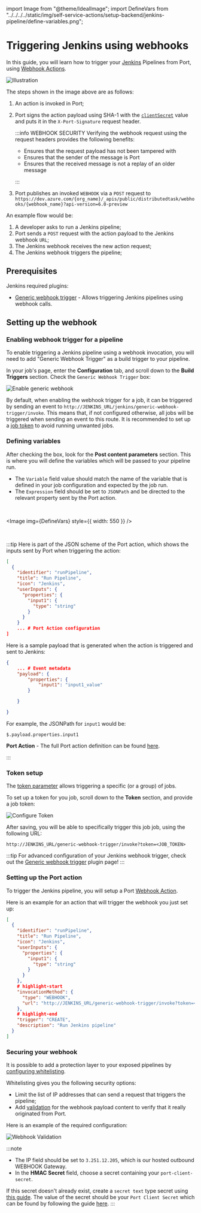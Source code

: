 import Image from "@theme/IdealImage";
import DefineVars from "../../../../static/img/self-service-actions/setup-backend/jenkins-pipeline/define-variables.png";

# Triggering Jenkins using webhooks

In this guide, you will learn how to trigger your [Jenkins](https://www.jenkins.io/) Pipelines from Port, using [Webhook Actions](../webhook/).

![Illustration](../../../../static/img/self-service-actions/setup-backend/jenkins-pipeline/jenkins-illustration.png)

The steps shown in the image above are as follows:

1. An action is invoked in Port;
2. Port signs the action payload using SHA-1 with the [`clientSecret`](../../../build-your-software-catalog/sync-data-to-catalog/api/api.md#find-your-port-credentials) value and puts it in the `X-Port-Signature` request header.

   :::info WEBHOOK SECURITY
   Verifying the webhook request using the request headers provides the following benefits:

   - Ensures that the request payload has not been tampered with
   - Ensures that the sender of the message is Port
   - Ensures that the received message is not a replay of an older message

   :::

3. Port publishes an invoked `WEBHOOK` via a `POST` request to `https://dev.azure.com/{org_name}/_apis/public/distributedtask/webhooks/{webhook_name}?api-version=6.0-preview`

An example flow would be:

1. A developer asks to run a Jenkins pipeline;
2. Port sends a `POST` request with the action payload to the Jenkins webhook `URL`;
3. The Jenkins webhook receives the new action request;
4. The Jenkins webhook triggers the pipeline;

## Prerequisites

Jenkins required plugins:

- [Generic webhook trigger](https://plugins.jenkins.io/generic-webhook-trigger/) - Allows triggering Jenkins pipelines using webhook calls.

## Setting up the webhook

### Enabling webhook trigger for a pipeline

To enable triggering a Jenkins pipeline using a webhook invocation, you will need to add "Generic Webhook Trigger" as a build trigger to your pipeline.

In your job's page, enter the **Configuration** tab, and scroll down to the **Build Triggers** section. Check the `Generic Webhook Trigger` box:

![Enable generic webhook](../../../../static/img/self-service-actions/setup-backend/jenkins-pipeline/check-generic-webhook-option.png)

By default, when enabling the webhook trigger for a job, it can be triggered by sending an event to `http://JENKINS_URL/jenkins/generic-webhook-trigger/invoke`. This means that, if not configured otherwise, all jobs will be triggered when sending an event to this route. It is recommended to set up a [job token](jenkins-pipeline.md#token-setup) to avoid running unwanted jobs.

### Defining variables

After checking the box, look for the **Post content parameters** section. This is where you will define the variables which will be passed to your pipeline run.

- The `Variable` field value should match the name of the variable that is defined in your job configuration and expected by the job run.
- The `Expression` field should be set to `JSONPath` and be directed to the relevant property sent by the Port action.

<br/>

<Image img={DefineVars} style={{ width: 550 }} />

<br/>

:::tip
Here is part of the JSON scheme of the Port action, which shows the inputs sent by Port when triggering the action:

```json showLineNumber
[
  {
    "identifier": "runPipeline",
    "title": "Run Pipeline",
    "icon": "Jenkins",
    "userInputs": {
      "properties": {
        "input1": {
          "type": "string"
        }
      }
    }
    ... # Port Action configuration
]
```

Here is a sample payload that is generated when the action is triggered and sent to Jenkins:

```json showLineNumber
{
    ... # Event metadata
    "payload": {
        "properties": {
            "input1": "input1_value"
        }

    }

}
```

For example, the JSONPath for `input1` would be:

```text
$.payload.properties.input1
```

**Port Action** - The full Port action definition can be found [here](./jenkins-pipeline.md#setting-up-the-port-action).

:::

### Token setup

The [token parameter](https://plugins.jenkins.io/generic-webhook-trigger/#plugin-content-token-parameter) allows triggering a specific (or a group) of jobs.

To set up a token for you job, scroll down to the **Token** section, and provide a job token:

![Configure Token](../../../../static/img/self-service-actions/setup-backend/jenkins-pipeline/configure-token.png)

After saving, you will be able to specifically trigger this job job, using the following URL:

```text showLineNumbers
http://JENKINS_URL/generic-webhook-trigger/invoke?token=<JOB_TOKEN>
```

:::tip
For advanced configuration of your Jenkins webhook trigger, check out the [Generic webhook trigger](https://plugins.jenkins.io/generic-webhook-trigger/) plugin page!
:::

### Setting up the Port action

To trigger the Jenkins pipeline, you will setup a Port [Webhook Action](../webhook/).

Here is an example for an action that will trigger the webhook you just set up:

```json showLineNumbers
[
  {
    "identifier": "runPipeline",
    "title": "Run Pipeline",
    "icon": "Jenkins",
    "userInputs": {
      "properties": {
        "input1": {
          "type": "string"
        }
      }
    },
    # highlight-start
    "invocationMethod": {
      "type": "WEBHOOK",
      "url": "http://JENKINS_URL/generic-webhook-trigger/invoke?token=<JOB_TOKEN>"
    },
    # highlight-end
    "trigger": "CREATE",
    "description": "Run Jenkins pipeline"
  }
]
```

### Securing your webhook

It is possible to add a protection layer to your exposed pipelines by [configuring whitelisting](https://plugins.jenkins.io/generic-webhook-trigger/#plugin-content-whitelist-hosts).

Whitelisting gives you the following security options:

- Limit the list of IP addresses that can send a request that triggers the pipeline;
- Add [validation](../webhook/signature-verification.md) for the webhook payload content to verify that it really originated from Port.

Here is an example of the required configuration:

![Webhook Validation](../../../../static/img/self-service-actions/setup-backend/jenkins-pipeline/validate-webhook.png)

:::note

- The IP field should be set to `3.251.12.205`, which is our hosted outbound WEBHOOK Gateway.
- In the **HMAC Secret** field, choose a secret containing your `port-client-secret`.

If this secret doesn't already exist, create a `secret text` type secret using [this guide](https://www.jenkins.io/doc/book/using/using-credentials/). The value of the secret should be your `Port Client Secret` which can be found by following the guide [here](https://docs.getport.io/build-your-software-catalog/sync-data-to-catalog/api/#find-your-port-credentials).
:::
